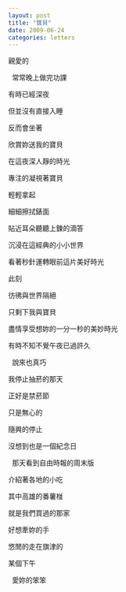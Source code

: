 ```yaml
---
layout: post
title: "寶貝"
date: 2009-06-24
categories: letters
---
```


親愛的


 
常常晚上做完功課


有時已經深夜


但並沒有直接入睡


反而會坐著


欣賞妳送我的寶貝


在這夜深人靜的時光


專注的凝視著寶貝


輕輕拿起


細細擦拭錶面


貼近耳朵聽聽上鍊的滴答


沉浸在這經典的小小世界


看著秒針運轉眼前這片美好時光


此刻


彷彿與世界隔絕


只剩下我與寶貝


盡情享受想妳的一分一秒的美妙時光


有時不知不覺午夜已過許久


 
說來也真巧


我停止抽菸的那天


正好是禁菸節


只是無心的


隨興的停止


沒想到也是一個紀念日


 
那天看到自由時報的周末版


介紹著各地的小吃


其中高雄的番薯椪


就是我們買過的那家


好想牽妳的手


悠閒的走在旗津的


某個下午


 
愛妳的笨笨
